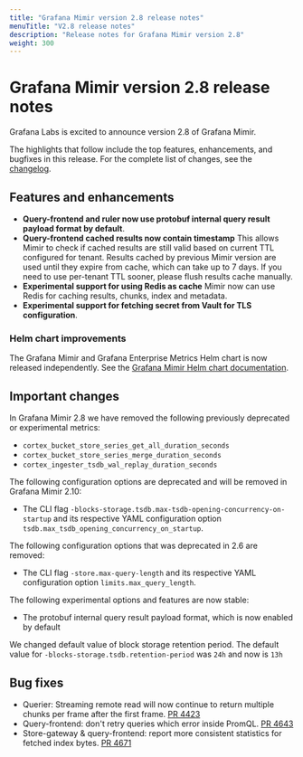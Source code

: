 ```yaml
---
title: "Grafana Mimir version 2.8 release notes"
menuTitle: "V2.8 release notes"
description: "Release notes for Grafana Mimir version 2.8"
weight: 300
---
```


# Grafana Mimir version 2.8 release notes

Grafana Labs is excited to announce version 2.8 of Grafana Mimir.

The highlights that follow include the top features, enhancements, and bugfixes in this release. For the complete list of changes, see the [changelog](https://github.com/grafana/mimir/blob/main/CHANGELOG.md).

## Features and enhancements

- **Query-frontend and ruler now use protobuf internal query result payload format by default**.
- **Query-frontend cached results now contain timestamp** This allows Mimir to check if cached results are still valid based on current TTL configured for tenant. Results cached by previous Mimir version are used until they expire from cache, which can take up to 7 days. If you need to use per-tenant TTL sooner, please flush results cache manually.
- **Experimental support for using Redis as cache** Mimir now can use Redis for caching results, chunks, index and metadata.
- **Experimental support for fetching secret from Vault for TLS configuration**.

### Helm chart improvements

The Grafana Mimir and Grafana Enterprise Metrics Helm chart is now released independently. See the [Grafana Mimir Helm chart documentation](/docs/helm-charts/mimir-distributed/latest/).

## Important changes

In Grafana Mimir 2.8 we have removed the following previously deprecated or experimental metrics:

- `cortex_bucket_store_series_get_all_duration_seconds`
- `cortex_bucket_store_series_merge_duration_seconds`
- `cortex_ingester_tsdb_wal_replay_duration_seconds`

The following configuration options are deprecated and will be removed in Grafana Mimir 2.10:

- The CLI flag `-blocks-storage.tsdb.max-tsdb-opening-concurrency-on-startup` and its respective YAML configuration option `tsdb.max_tsdb_opening_concurrency_on_startup`.
 
The following configuration options that was deprecated in 2.6 are removed:

- The CLI flag `-store.max-query-length` and its respective YAML configuration option `limits.max_query_length`.

The following experimental options and features are now stable:

- The protobuf internal query result payload format, which is now enabled by default

We changed default value of block storage retention period. The default value for `-blocks-storage.tsdb.retention-period` was `24h` and now is `13h`

## Bug fixes

- Querier: Streaming remote read will now continue to return multiple chunks per frame after the first frame. [PR 4423](https://github.com/grafana/mimir/pull/4423)
- Query-frontend: don't retry queries which error inside PromQL. [PR 4643](https://github.com/grafana/mimir/pull/4643)
- Store-gateway & query-frontend: report more consistent statistics for fetched index bytes. [PR 4671](https://github.com/grafana/mimir/pull/4671)

